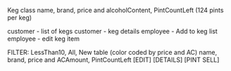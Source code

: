 Keg class
name, brand, price and alcoholContent, PintCountLeft (124 pints per keg)


customer - list of kegs
customer - keg details
employee - Add to keg list
employee - edit keg item






FILTER: LessThan10, All, New
table (color coded by price and AC)
name, brand, price and ACAmount, PintCountLeft [EDIT] [DETAILS] [PINT SELL]
